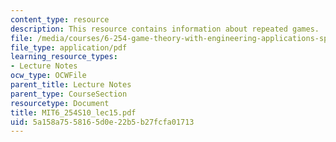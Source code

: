 ```yaml
---
content_type: resource
description: This resource contains information about repeated games.
file: /media/courses/6-254-game-theory-with-engineering-applications-spring-2010/5a158a7558165d0e22b5b27fcfa01713_MIT6_254S10_lec15.pdf
file_type: application/pdf
learning_resource_types:
- Lecture Notes
ocw_type: OCWFile
parent_title: Lecture Notes
parent_type: CourseSection
resourcetype: Document
title: MIT6_254S10_lec15.pdf
uid: 5a158a75-5816-5d0e-22b5-b27fcfa01713
---
```

